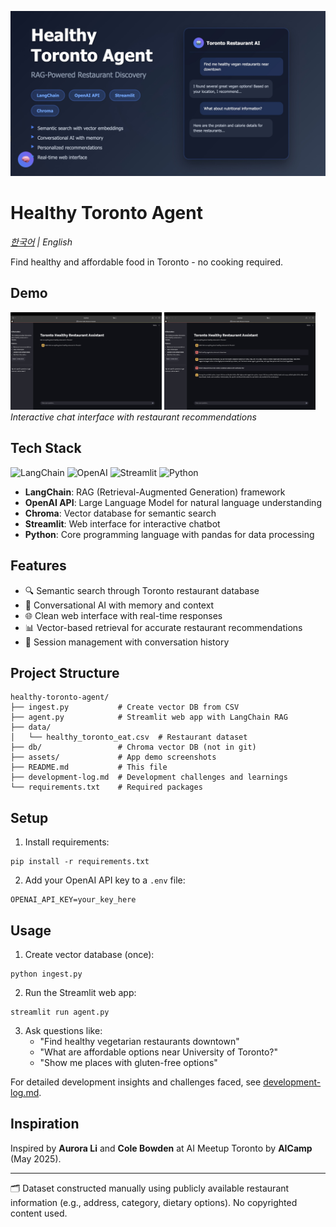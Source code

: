![Healthy Toronto Agent](assets/thumbnail.jpg)

# Healthy Toronto Agent
*[한국어](README.ko.md) | English*

Find healthy and affordable food in Toronto - no cooking required.

## Demo
<img src="assets/demo.jpg" width="48%"> <img src="assets/chat-example.jpg" width="48%">
*Interactive chat interface with restaurant recommendations*

## Tech Stack

![LangChain](https://img.shields.io/badge/LangChain-1C3C3C?style=for-the-badge&logo=langchain&logoColor=white)
![OpenAI](https://img.shields.io/badge/OpenAI-412991?style=for-the-badge&logo=openai&logoColor=white)
![Streamlit](https://img.shields.io/badge/Streamlit-FF4B4B?style=for-the-badge&logo=streamlit&logoColor=white)
![Python](https://img.shields.io/badge/Python-3776AB?style=for-the-badge&logo=python&logoColor=white)

- **LangChain**: RAG (Retrieval-Augmented Generation) framework
- **OpenAI API**: Large Language Model for natural language understanding
- **Chroma**: Vector database for semantic search
- **Streamlit**: Web interface for interactive chatbot
- **Python**: Core programming language with pandas for data processing

## Features

- 🔍 Semantic search through Toronto restaurant database
- 💬 Conversational AI with memory and context
- 🌐 Clean web interface with real-time responses
- 📊 Vector-based retrieval for accurate restaurant recommendations
- 🔄 Session management with conversation history

## Project Structure

```
healthy-toronto-agent/
├── ingest.py           # Create vector DB from CSV
├── agent.py            # Streamlit web app with LangChain RAG
├── data/
│   └── healthy_toronto_eat.csv  # Restaurant dataset
├── db/                 # Chroma vector DB (not in git)
├── assets/             # App demo screenshots
├── README.md           # This file
├── development-log.md  # Development challenges and learnings
└── requirements.txt    # Required packages
```

## Setup

1. Install requirements:
```
pip install -r requirements.txt
```

2. Add your OpenAI API key to a `.env` file:
```
OPENAI_API_KEY=your_key_here
```

## Usage

1. Create vector database (once):
```
python ingest.py
```

2. Run the Streamlit web app:
```
streamlit run agent.py
```

3. Ask questions like:
   - "Find healthy vegetarian restaurants downtown"
   - "What are affordable options near University of Toronto?"
   - "Show me places with gluten-free options"

For detailed development insights and challenges faced, see [development-log.md](development-log.md).

## Inspiration

Inspired by **Aurora Li** and **Cole Bowden** at AI Meetup Toronto by **AICamp** (May 2025).

---

🗂️ Dataset constructed manually using publicly available restaurant information (e.g., address, category, dietary options). No copyrighted content used.
